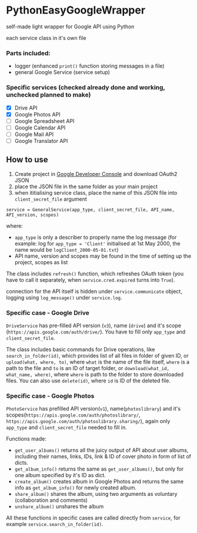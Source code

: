 # PythonEasyGoogleWrapper
self-made light wrapper for Google API using Python

each service class in it's own file

### Parts included:
- logger (enhanced `print()` function storing messages in a file)
- general Google Service (service setup)

### Specific services (checked already done and working, unchecked planned to make)
- [x] Drive API
- [x] Google Photos API
- [ ] Google Spreadsheet API
- [ ] Google Calendar API
- [ ] Google Mail API
- [ ] Google Translator API

## How to use

1. Create project in [Google Developer Console](https://console.cloud.google.com/) and download OAuth2 JSON
2. place the JSON file in the same folder as your main project
3. when ititialising service class, place the name of this JSON file into `client_secret_file` argument 
````
service = GeneralService(app_type, client_secret_file, API_name, API_version, scopes)
````
where:
- `app_type` is only a describer to properly name the log message (for example: log for `app_type = 'Client'` initialised at 1st May 2000, the name would be `logClient_2000-05-01.txt`)
- API name, version and scopes may be found in the time of setting up the project, scopes as list

The class includes `refresh()` function, which refreshes OAuth token (you have to call it separately, when `service.cred.expired` turns into `True`).
 
 connection for the API itself is hidden under `service.communicate` object, logging using `log_message()` under `service.log`.

### Specific case - Google Drive
`DriveService` has pre-filled API version (`v3`), name (`drive`) and it's scope (`https://apis.google.com/auth/drive/`). You have to fill only `app_type` and `client_secret_file`. 

The class includes basic commands for Drive operations, like `search_in_folder(id)`, which provides list of all files in folder of given ID, or `upload(what, where, to)`, where `what` is the name of the file itself, `where` is a path to the file and `to` is an ID of target folder, or `download(what_id, what_name, where)`, where `where` is path to the folder to store downloaded files. You can also use `delete(id)`, where `id` is ID of the deleted file.

### Specific case - Google Photos
`PhotoService` has prefilled API version(`v1`), name(`photoslibrary`) and it's scopes(`https://apis.google.com/auth/photoslibrary/`, `https://apis.google.com/auth/photoslibrary.sharing/`), again only `app_type` and `client_secret_file` needed to fill in.

Functions made:
- `get_user_albums()` returns all the juicy output of API about user albums, including their names, links, IDs, link & ID of cover photo in form of list of dicts.
- `get_album_info()` returns the same as `get_user_albums()`, but only for one album specified by it's ID as dict.
- `create_album()` creates album in Google Photos and returns the same info as `get_album_info()` for newly created album.
- `share_album()` shares the album, using two arguments as voluntary (collaboration and comments)
- `unshare_album()` unshares the album

All these functions in specific cases are called directly from `service`, for example `service.search_in_folder(id)`.
